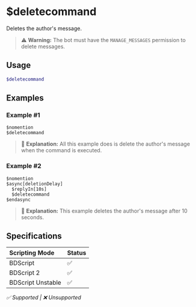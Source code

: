 # $deletecommand
Deletes the author's message.
> ⚠️ **Warning:** The bot must have the `MANAGE_MESSAGES` permission to delete messages.

## Usage
```php
$deletecommand
```

## Examples
### Example #1
```
$nomention
$deletecommand
```
> 🤔 **Explanation:** All this example does is delete the author's message when the command is executed.

### Example #2
```
$nomention
$async[deletionDelay]
  $replyIn[10s]
  $deletecommand
$endasync
```
> 🤔 **Explanation:** This example deletes the author's message after 10 seconds.

## Specifications
| Scripting Mode | Status
| :---- | :---- |
| BDScript | ✅ |
| BDScript 2 | ✅ |
| BDScript Unstable | ✅ |

*✅ Supported | ❌ Unsupported*